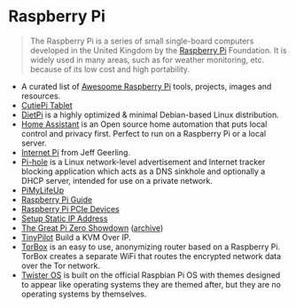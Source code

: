 # Raspberry Pi

> The Raspberry Pi is a series of small single-board computers developed in the United Kingdom by the [Raspberry Pi](https://www.raspberrypi.org) Foundation. It is widely used in many areas, such as for weather monitoring, etc. because of its low cost and high portability.

- A curated list of [Awesoome Raspberry Pi](https://github.com/thibmaek/awesome-raspberry-pi) tools, projects, images and resources.
- [CutiePi Tablet](https://cutiepi.io)
- [DietPi](https://dietpi.com/) is a highly optimized & minimal Debian-based Linux distribution.
- [Home Assistant](https://www.home-assistant.io) is an Open source home automation that puts local control and privacy first. Perfect to run on a Raspberry Pi or a local server.
- [Internet Pi](https://github.com/geerlingguy/internet-pi) from Jeff Geerling.
- [Pi-hole](https://pi-hole.net) is a Linux network-level advertisement and Internet tracker blocking application which acts as a DNS sinkhole and optionally a DHCP server, intended for use on a private network.
- [PiMyLifeUp](https://pimylifeup.com)
- [Raspberry Pi Guide](https://github.com/mikeroyal/Raspberry-Pi-Guide)
- [Raspberry Pi PCIe Devices](https://pipci.jeffgeerling.com)
- [Setup Static IP Address](https://pimylifeup.com/raspberry-pi-static-ip-address/)
- [The Great Pi Zero Showdown](https://bret.dk/pi-zero-showdown/) ([archive](https://archive.ph/5bBBt))
- [TinyPilot](https://mtlynch.io/tinypilot/) Build a KVM Over IP.
- [TorBox](https://www.torbox.ch) is an easy to use, anonymizing router based on a Raspberry Pi. TorBox creates a separate WiFi that routes the encrypted network data over the Tor network.
- [Twister OS](https://twisteros.com/) is built on the official Raspbian Pi OS with themes designed to appear like operating systems they are themed after, but they are no operating systems by themselves.